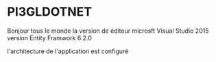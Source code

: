 # PI3GLDOTNET
Bonjour tous le monde 
la version de éditeur microsft Visual Studio 2015 
version Entity Framwork 6.2.0

l'architecture de l'application est configuré



